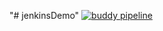 "# jenkinsDemo" 
[![buddy pipeline](https://app.buddy.works/aluckenson/jenkinsdemo/pipelines/pipeline/288231/badge.svg?token=4b6476bd59a19caa84fbb85a9baf0263bba5aa45175ca8433e0916995e28be87 "buddy pipeline")](https://app.buddy.works/aluckenson/jenkinsdemo/pipelines/pipeline/288231)
